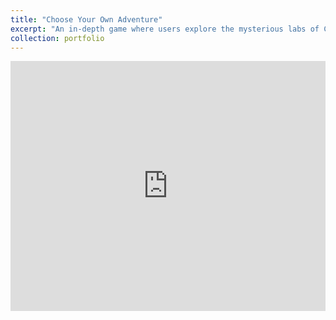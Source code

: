 ```yaml
---
title: "Choose Your Own Adventure"
excerpt: "An in-depth game where users explore the mysterious labs of CSMB<br/><img src='csmb.jpeg'>"
collection: portfolio
---
```


<iframe height="400px" width="100%" src="https://repl.it/@LiamKeaggy/chooseYourOwnAdventure?lite=true" scrolling="no" frameborder="no" allowtransparency="true" allowfullscreen="true" sandbox="allow-forms allow-pointer-lock allow-popups allow-same-origin allow-scripts allow-modals"></iframe>
